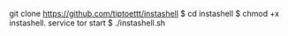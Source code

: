 git clone https://github.com/tiptoettt/instashell $ cd instashell $ chmod +x instashell.  service tor start
$ ./instashell.sh
